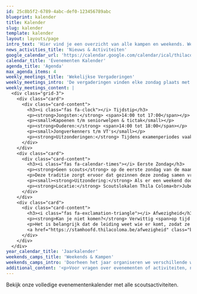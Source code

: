 ```yaml
---
id: 25c8b5f2-6789-4abc-def0-123456789abc
blueprint: kalender
title: Kalender
slug: kalender
template: kalender
layout: layouts/page
intro_text: 'Hier vind je een overzicht van alle kampen en weekends. We vergaderen elke zondag (behalve de eerste zondag van de maand)!'
news_activities_title: 'Nieuws & Activiteiten'
google_calendar_url: 'https://calendar.google.com/calendar/ical/thilacoloma.be_klasdik3nhnhv0rflmabedaquc%40group.calendar.google.com/public/basic.ics'
calendar_title: 'Evenementen Kalender'
agenda_title: 'Agenda'
max_agenda_items: 4
weekly_meetings_title: 'Wekelijkse Vergaderingen'
weekly_meetings_intro: 'De vergaderingen vinden elke zondag plaats met verschillende tijden voor verschillende leeftijdsgroepen. Afwijkingen worden steeds tijdig meegedeeld - zo is het tijdens examenperiodes vaak op zaterdagavond vergadering.'
weekly_meetings_content: |
  <div class="grid-3">
    <div class="card">
      <div class="card-content">
        <h3><i class="fas fa-clock"></i> Tijdstip</h3>
        <p><strong>Jongsten:</strong> <span>14:00 tot 17:00</span></p>
        <p><small>Kapoenen t/m seniorwelpen & tictak</small></p>
        <p><strong>Ouderen:</strong> <span>14:00 tot 18:00</span></p>
        <p><small>Jongverkenners t/m VT's</small></p>
        <p><strong>Uitzonderingen:</strong> Tijdens examenperiodes vaak op <span>zaterdagavond</span> vergadering. Afwijkingen worden steeds tijdig meegedeeld.</p>
      </div>
    </div>
    <div class="card">
      <div class="card-content">
        <h3><i class="fas fa-calendar-times"></i> Eerste Zondag</h3>
        <p><strong>Geen scouts</strong> op de eerste zondag van de maand!</p>
        <p>Deze traditie zorgt ervoor dat gezinnen deze zondag samen vrij hebben, eventueel voor familiefeesten.</p>
        <p><small><strong>Uitzondering:</strong> Als er een weekend doorgaat, kan deze 'eerste zondag' toch een scouts-zondag worden.</small></p>
        <p><strong>Locatie:</strong> Scoutslokalen Thila Coloma<br>Jubellaan / Geerdegemstraat, Mechelen</p>
      </div>
    </div>
    <div class="card">
      <div class="card-content">
        <h3><i class="fas fa-exclamation-triangle"></i> Afwezigheid</h3>
        <p><strong>Kan je niet komen?</strong> Verwittig <span>op tijd (vóór zondag!)</span> zodat de takleiding daar rekening mee kan houden voor de activiteit.</p>
        <p>Het is belangrijk dat de leiding weet wie er komt, zodat ze de activiteiten kunnen aanpassen aan het aantal deelnemers.</p>
        <a href="https://stamhoofd.thilacoloma.be/afwezigheid" class="btn btn-primary" target="_blank"><i class="fas fa-calendar-times"></i> Afwezigheid melden</a>
      </div>
    </div>
  </div>
year_calendar_title: 'Jaarkalender'
weekends_camps_title: 'Weekends & Kampen'
weekends_camps_intro: 'Doorheen het jaar organiseren we verschillende weekends en kampen. Elk weekend heeft zijn eigen karakter en doelgroep, van avontuurlijke overlevingsweekends tot gezamenlijke beloftemomenten.'
additional_content: '<p>Voor vragen over evenementen of activiteiten, neem contact op met je takleiding of de groepsleiding.</p>'
---
```

Bekijk onze volledige evenementenkalender met alle scoutsactiviteiten.
